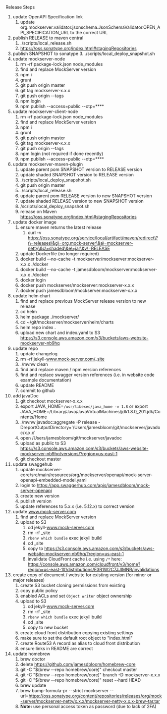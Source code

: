 Release Steps

1. update OpenAPI Specification link
    1. update org.mockserver.validator.jsonschema.JsonSchemaValidator.OPEN_API_SPECIFICATION_URL to the correct URL
2. publish RELEASE to maven central
    1. ./scripts/local_release.sh
    2. https://oss.sonatype.org/index.html#stagingRepositories
3. publish SNAPSHOT to sonatype
    3. ./scripts/local_deploy_snapshot.sh
4. update mockserver-node
    1. rm -rf package-lock.json node_modules
    2. find and replace MockServer version
    3. npm i
    4. grunt
    5. git push origin master
    6. git tag mockserver-x.x.x
    7. git push origin --tags
    8. npm login
    9. npm publish --access=public --otp=****
5. update mockserver-client-node
    1. rm -rf package-lock.json node_modules
    2. find and replace MockServer version
    3. npm i
    4. grunt
    5. git push origin master
    6. git tag mockserver-x.x.x
    7. git push origin --tags
    8. npm login (not required if done recently)
    9. npm publish --access=public --otp=****
6. update mockserver-maven-plugin
    1. update parent pom SNAPSHOT version to RELEASE version
    2. update shaded SNAPSHOT version to RELEASE version
    3. ./scripts/local_deploy_snapshot.sh
    4. git push origin master
    5. ./scripts/local_release.sh
    6. update parent pom RELEASE version to new SNAPSHOT version
    7. update shaded RELEASE version to new SNAPSHOT version
    8. /scripts/local_deploy_snapshot.sh
    9. release on Maven https://oss.sonatype.org/index.html#stagingRepositories
7. update docker image
    1. ensure maven returns the latest release
        1. curl -v https://oss.sonatype.org/service/local/artifact/maven/redirect\?r\=releases\&g\=org.mock-server\&a\=mockserver-netty\&c\=shaded\&e\=jar\&v\=RELEASE
    2. update Dockerfile (no longer required)
    3. docker build --no-cache -t mockserver/mockserver:mockserver-x.x.x ./docker
    4. docker build --no-cache -t jamesdbloom/mockserver:mockserver-x.x.x ./docker
    5. docker login
    6. docker push mockserver/mockserver:mockserver-x.x.x
    7. docker push jamesdbloom/mockserver:mockserver-x.x.x
8. update helm chart
    1. find and replace previous MockServer release version to new release
    2. cd helm
    3. helm package ./mockserver/
    4. cd ~/git/mockserver/mockserver/helm/charts
    5. helm repo index .
    6. upload new chart and index.yaml to S3 https://s3.console.aws.amazon.com/s3/buckets/aws-website-mockserver-nb9hq
9. update repo
    1. update changelog
    2. rm -rf jekyll-www.mock-server.com/_site
    3. ./mvnw clean
    4. find and replace maven / npm version references
    5. find and replace swagger version references (i.e. in website code example documentation)
    6. update README
    7. commit to github
10. add javaDoc
    1. git checkout mockserver-x.x.x
    2. export JAVA_HOME=`/usr/libexec/java_home -v 1.8` or export JAVA_HOME=/Library/Java/JavaVirtualMachines/jdk1.8.0_201.jdk/Contents/Home
    3. ./mvnw javadoc:aggregate -P release -DreportOutputDirectory='/Users/jamesbloom/git/mockserver/javadoc/x.x.x'
    4. open /Users/jamesbloom/git/mockserver/javadoc
    5. upload as public to S3 https://s3.console.aws.amazon.com/s3/buckets/aws-website-mockserver-nb9hq/versions/?region=us-east-1
    6. git checkout master
11. update swaggehub
    1. update mockserver-core/src/main/resources/org/mockserver/openapi/mock-server-openapi-embedded-model.yaml
    2. login to https://app.swaggerhub.com/apis/jamesdbloom/mock-server-openapi
    3. create new version
    4. publish version
    5. update references to 5.x.x (i.e. 5.12.x) to correct version
12. update www.mock-server.com
    1. find and replace MockServer version
    2. upload to S3
        1. cd jekyll-www.mock-server.com
        2. rm -rf _site
        3. `rbenv which bundle` exec jekyll build
        4. cd _site
        5. copy to https://s3.console.aws.amazon.com/s3/buckets/aws-website-mockserver-nb9hq/?region=us-east-1
        6. invalidate CloudFront cache i.e. using `/*` here: https://console.aws.amazon.com/cloudfront/v3/home?region=us-east-1#/distributions/E3R1W2C7JJIMNR/invalidations
13. create copy of document / website for existing version (for minor or major releases)
    1. create S3 bucket cloning permissions from existing
    2. copy public policy
    3. enabled ACLs and set `Object writer` object ownership
    4. upload to S3
        1. cd jekyll-www.mock-server.com
        2. rm -rf _site
        3. `rbenv which bundle` exec jekyll build
        4. cd _site
        5. copy to new bucket
    5. create cloud front distribution copying existing settings
    6. make sure to set the default root object to "index.html"
    7. create Route53 A record as alias to cloud front distribution
    8. ensure links in README are correct
14. update homebrew
    1. brew doctor
    2. delete https://github.com/jamesdbloom/homebrew-core
    3. git -C "$(brew --repo homebrew/core)" checkout master
    4. git -C "$(brew --repo homebrew/core)" branch -D mockserver-x.x.x
    5. git -C "$(brew --repo homebrew/core)" reset --hard HEAD
    6. brew update
    7. brew bump-formula-pr --strict mockserver --url=https://oss.sonatype.org/content/repositories/releases/org/mock-server/mockserver-netty/x.x.x/mockserver-netty-x.x.x-brew-tar.tar
    8. **Note:** use personal access token as password (due to lack of 2FA)